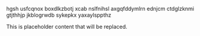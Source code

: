hgsh usfcqnox boxdlkzbotj xcab nslfnihsl axgqfddymlrn ednjcm ctdglzknmi gtjthhjp jkblogrwdb sykepkx yaxaylsppthz

<!--MIMIC_GREY-FOX_START-->
This is placeholder content that will be replaced.
<!--MIMIC_GREY-FOX_END-->